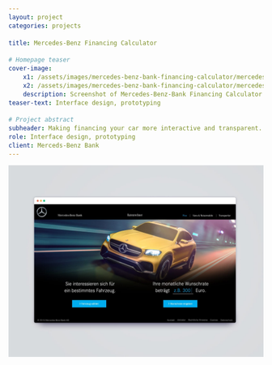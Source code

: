 ```yaml
---
layout: project
categories: projects

title: Mercedes-Benz Financing Calculator

# Homepage teaser
cover-image:
    x1: /assets/images/mercedes-benz-bank-financing-calculator/mercedes-benz-bank-financing-calculator-cover@1x.jpg
    x2: /assets/images/mercedes-benz-bank-financing-calculator/mercedes-benz-bank-financing-calculator-cover@2x.jpg
    description: Screenshot of Mercedes-Benz-Bank Financing Calculator webapp
teaser-text: Interface design, prototyping

# Project abstract
subheader: Making financing your car more interactive and transparent.
role: Interface design, prototyping
client: Merceds-Benz Bank
---
```


![Screenshot of Mercedes-Benz Bank financing calculator.](/assets/images/mercedes-benz-bank-financing-calculator/mbb-intro.jpg)